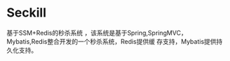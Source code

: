 # Seckill
基于SSM+Redis的秒杀系统 ，该系统是基于Spring,SpringMVC，Mybatis,Redis整合开发的一个秒杀系统，Redis提供缓 存支持，Mybatis提供持久化支持。
